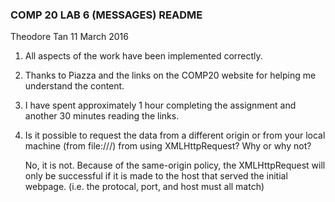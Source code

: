 ### COMP 20 LAB 6 (MESSAGES) README

Theodore Tan
11 March 2016

1. All aspects of the work have been implemented correctly.

2. Thanks to Piazza and the links on the COMP20 website for helping me 
   understand the content.

3. I have spent approximately 1 hour completing the assignment and another 30 
   minutes reading the links.

4. Is it possible to request the data from a different origin or from your local
   machine (from file:///) from using XMLHttpRequest? Why or why not?

   No, it is not. Because of the same-origin policy, the XMLHttpRequest will 
   only be successful if it is made to the host that served the initial webpage.
   (i.e. the protocal, port, and host must all match)